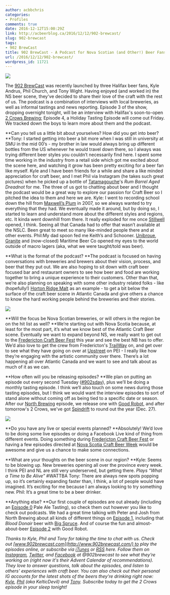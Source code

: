 ```yaml
---
author: acbbchris
categories:
- Profiles
comments: true
date: 2016-12-12T15:00:29Z
link: http://acbeerblog.ca/2016/12/12/902-brewcast/
slug: 902-brewcast
tags:
- 902 BrewCast
title: 902 BrewCast - A Podcast for Nova Scotian (and Other!) Beer Fans
url: /2016/12/12/902-brewcast/
wordpress_id: 11721
---
```


[![](http://acbeerblog.ca/wp-content/uploads/2017/12/902recording-300x300.jpg)](http://acbeerblog.ca/wp-content/uploads/2017/12/902recording.jpg)




The [902 BrewCast](http://www.902brewcast.com/) was recently launched by three Halifax beer fans, Kyle Andrus, Phil Church, and Tony Wight. Having enjoyed (and worked in) the NS beer scene, they've decided to share their love of the craft with the rest of us. The podcast is a combination of interviews with local breweries, as well as informal tastings and news reporting. Episode 3 of the show, dropping overnight tonight, will be an interview with Halifax's soon-to-open [2 Crows Brewing](http://2crowsbrewing.com/); Episode 4, a Holiday Tasting Episode will come out Friday. We tracked down the boys to learn more about them and the podcast.




**Can you tell us a little bit about yourselves? How did you get into beer?
**Tony: I started getting into beer a bit more when I was still in university at SMU in the mid 00’s - my brother in law would always bring up different bottles from the US whenever he would travel down there, so I always was trying different beer styles you couldn’t necessarily find here. I spent some time working in the industry from a retail side which got me excited about the scene here, and watching it grow has been pretty exciting for a beer fan like myself. Kyle and I have been friends for a while and share a like minded appreciation for craft beer, and I met Phil via Instagram (he takes such great pictures) when he picked up a bottle of [Tatamagouche](http://tatabrew.com/)'s _Rum Barrel Aged Dreadnot_ for me. The three of us got to chatting about beer and I thought the podcast would be a great way to explore our passion for Craft Beer so I pitched the idea to them and here we are.
Kyle: I went to recording school down the hill from [Maxwell’s Plum](http://www.themaxwellsplum.com/) in 2007, so we always wanted to try everything that they had. We eventually made it around, but by doing so, I started to learn and understand more about the different styles and regions, etc. It kinda went downhill from there. It really exploded for me once [Stillwell](http://www.barstillwell.com/) opened, I think. Seeing all that Canada had to offer that wasn’t available at the NSLC. Been great to meet so many like-minded people there and at other events.
Phil:My dad spoon fed me Keith’s and Schooner. [Unibroue](http://www.unibroue.com/), [Granite](http://www.granitebreweryhalifax.ca/) and (now-closed) Maritime Beer Co opened my eyes to the world outside of macro lagers (aka, what we were taught/told was beer).





**What is the format of the podcast?
**The podcast is focused on having conversations with breweries and brewers about their vision, process, and beer that they put out. We are also hoping to sit down with craft beer focused bar and restaurant owners to see how beer and food are working together to bring a unique experience to their customers. Other than that, we’re also planning on speaking with some other industry related folks - like (hopefully!) [Horton Ridge Malt](https://www.hortonridgemalt.com/) as an example - to get a bit below the surface of the craft beer scene in Atlantic Canada and give others a chance to know the hard working people behind the breweries and their stories.




[![](http://acbeerblog.ca/wp-content/uploads/2017/12/902North-300x300.jpg)](http://acbeerblog.ca/wp-content/uploads/2017/12/902North.jpg)




**Will the focus be Nova Scotian breweries, or will others in the region be on the hit list as well?
**We’re starting out with Nova Scotia because, at least for the most part, it’s what we know best of the Atlantic Craft Beer scene. Eventually we want to expand beyond NS, we really want to get out to the [Fredericton Craft Beer Fest](http://www.frederictoncraftbeerfestival.com/) this year and see the best NB has to offer. We’d also love to get the crew from Fredericton's [TrailWay](http://www.trailwaybrewing.com/) on, and get over to see what they have going on over at [Upstreet](http://upstreetcraftbrewing.com) on PEI - I really like how they’re engaging with the artistic community over there. There’s a lot happening all over Atlantic Canada and we want to see and talk about as much of it as we can.




**How often will you be releasing episodes?
**We plan on putting an episode out every second Tuesday ([#902sday](https://twitter.com/hashtag/902sday?src=hash)), plus we’ll be doing a monthly tasting episode. I think we’ll also touch on some news during those tasting episodes, but I think we would want the interview episodes to sort of stand alone without coming off as being tied to a specific date or season. After our [North Brewing](http://www.northbrewing.ca/) episode, we release one with [Good Robot](http://goodrobotbrewing.ca), and after tomorrow's 2 Crows, we've got [Spindrift](http://spindriftbrewing.com/) to round out the year (Dec. 27).




[![](http://acbeerblog.ca/wp-content/uploads/2017/12/902BrewCast-schedule-300x300.jpg)](http://acbeerblog.ca/wp-content/uploads/2017/12/902BrewCast-schedule.jpg)




**Do you have any live or special events planned?
**Absolutely! We’d love to be doing some live episodes or doing a Facebook Live kind of thing from different events. Doing something during [Fredericton Craft Beer Fest](http://www.frederictoncraftbeerfestival.com/) or having a few episodes directed at [Nova Scotia Craft Beer Week](http://nscraftbeer.ca/craftbeerweek/) would be awesome and give us a chance to make some connections.




**What are your thoughts on the beer scene in our region?
**Kyle: Seems to be blowing up. New breweries opening all over the province every week. I think PEI and NL are still very underserved, but getting there. *Plays “What a Time to Be Alive”* #WATTBA
Tony: There are always new spots popping up, so it’s certainly expanding faster than, I think, a lot of people would have imagined. It’s exciting for me because I am always looking to try something new.
Phil: It’s a great time to be a beer drinker.




**Anything else?
**Our first couple of episodes are out already (including an [Episode 0](https://902brewcast.simplecast.fm/0) Pale Ale Tasting), so check them out however you like to check out podcasts. We had a great time talking with Peter and Josh from North Brewing about all kinds of different things on [Episode 1](https://902brewcast.simplecast.fm/1), including that _Blood Donair_ beer with [Big Spruce](http://www.bigspruce.ca/). And of course the fun and almost-about-beer [Episode 2](https://902brewcast.simplecast.fm/2) with Good Robot.


_Thanks to Kyle, Phil and Tony for taking the time to chat with us. Check out [www.902brewcast.com](http://www.902brewcast.com/) to play the episodes online, or subscribe via [iTunes](https://itunes.apple.com/ca/podcast/902-brewcast/id1177839089) or [RSS](http://simplecast.com/podcasts/2452/rss) here. Follow them on [Instagram](https://www.instagram.com/902brewcast/), [Twitter](https://twitter.com/902BrewCast), and [Facebook](https://www.facebook.com/902brewcast) at @902brewcast to see what they’re working on (right now it's their Advent Calendar of recommendations). They love to answer questions, talk about the episodes, and listen to others' experiences with craft beer. You can also check out their personal IG accounts for the latest shots of the beers they're drinking right now: [Kyle](https://www.instagram.com/kyledandrus/), [Phil](https://www.instagram.com/kelticdevil/) (aka KelticDevil) and [Tony](https://www.instagram.com/tony_important/). Subscribe today to get the 2 Crows episode in your sleep tonight!_
